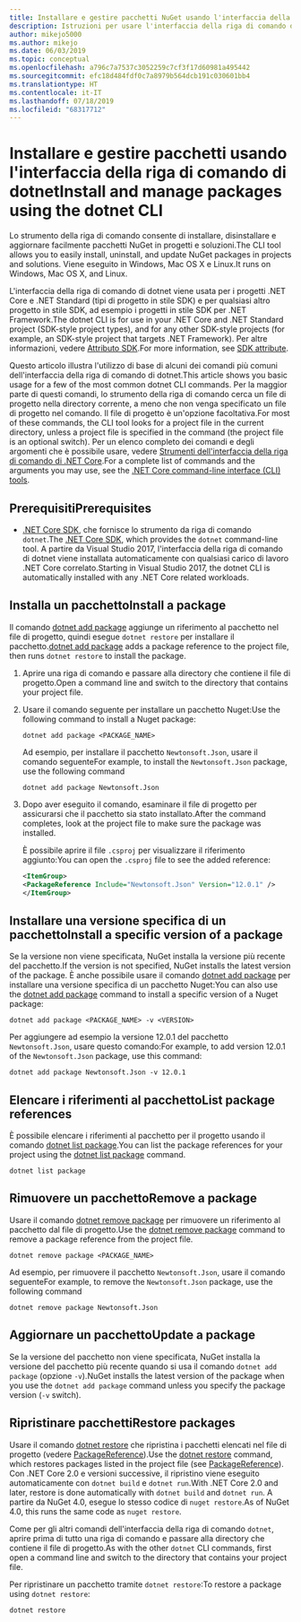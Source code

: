 ```yaml
---
title: Installare e gestire pacchetti NuGet usando l'interfaccia della riga di comando di dotnet
description: Istruzioni per usare l'interfaccia della riga di comando di dotnet insieme a pacchetti NuGet.
author: mikejo5000
ms.author: mikejo
ms.date: 06/03/2019
ms.topic: conceptual
ms.openlocfilehash: a796c7a7537c3052259c7cf3f17d60981a495442
ms.sourcegitcommit: efc18d484fdf0c7a8979b564dcb191c030601bb4
ms.translationtype: HT
ms.contentlocale: it-IT
ms.lasthandoff: 07/18/2019
ms.locfileid: "68317712"
---
```

# <a name="install-and-manage-packages-using-the-dotnet-cli"></a><span data-ttu-id="e9481-103">Installare e gestire pacchetti usando l'interfaccia della riga di comando di dotnet</span><span class="sxs-lookup"><span data-stu-id="e9481-103">Install and manage packages using the dotnet CLI</span></span>

<span data-ttu-id="e9481-104">Lo strumento della riga di comando consente di installare, disinstallare e aggiornare facilmente pacchetti NuGet in progetti e soluzioni.</span><span class="sxs-lookup"><span data-stu-id="e9481-104">The CLI tool allows you to easily install, uninstall, and update NuGet packages in projects and solutions.</span></span> <span data-ttu-id="e9481-105">Viene eseguito in Windows, Mac OS X e Linux.</span><span class="sxs-lookup"><span data-stu-id="e9481-105">It runs on Windows, Mac OS X, and Linux.</span></span>

<span data-ttu-id="e9481-106">L'interfaccia della riga di comando di dotnet viene usata per i progetti .NET Core e .NET Standard (tipi di progetto in stile SDK) e per qualsiasi altro progetto in stile SDK, ad esempio i progetti in stile SDK per .NET Framework.</span><span class="sxs-lookup"><span data-stu-id="e9481-106">The dotnet CLI is for use in your .NET Core and .NET Standard project (SDK-style project types), and for any other SDK-style projects (for example, an SDK-style project that targets .NET Framework).</span></span> <span data-ttu-id="e9481-107">Per altre informazioni, vedere [Attributo SDK](/dotnet/core/tools/csproj#additions).</span><span class="sxs-lookup"><span data-stu-id="e9481-107">For more information, see [SDK attribute](/dotnet/core/tools/csproj#additions).</span></span>

<span data-ttu-id="e9481-108">Questo articolo illustra l'utilizzo di base di alcuni dei comandi più comuni dell'interfaccia della riga di comando di dotnet.</span><span class="sxs-lookup"><span data-stu-id="e9481-108">This article shows you basic usage for a few of the most common dotnet CLI commands.</span></span> <span data-ttu-id="e9481-109">Per la maggior parte di questi comandi, lo strumento della riga di comando cerca un file di progetto nella directory corrente, a meno che non venga specificato un file di progetto nel comando. Il file di progetto è un'opzione facoltativa.</span><span class="sxs-lookup"><span data-stu-id="e9481-109">For most of these commands, the CLI tool looks for a project file in the current directory, unless a project file is specified in the command (the project file is an optional switch).</span></span> <span data-ttu-id="e9481-110">Per un elenco completo dei comandi e degli argomenti che è possibile usare, vedere [Strumenti dell'interfaccia della riga di comando di .NET Core](../reference/dotnet-commands.md).</span><span class="sxs-lookup"><span data-stu-id="e9481-110">For a complete list of commands and the arguments you may use, see the [.NET Core command-line interface (CLI) tools](../reference/dotnet-commands.md).</span></span>

## <a name="prerequisites"></a><span data-ttu-id="e9481-111">Prerequisiti</span><span class="sxs-lookup"><span data-stu-id="e9481-111">Prerequisites</span></span>

- <span data-ttu-id="e9481-112">[.NET Core SDK](https://www.microsoft.com/net/download/), che fornisce lo strumento da riga di comando `dotnet`.</span><span class="sxs-lookup"><span data-stu-id="e9481-112">The [.NET Core SDK](https://www.microsoft.com/net/download/), which provides the `dotnet` command-line tool.</span></span> <span data-ttu-id="e9481-113">A partire da Visual Studio 2017, l'interfaccia della riga di comando di dotnet viene installata automaticamente con qualsiasi carico di lavoro .NET Core correlato.</span><span class="sxs-lookup"><span data-stu-id="e9481-113">Starting in Visual Studio 2017, the dotnet CLI is automatically installed with any .NET Core related workloads.</span></span>

## <a name="install-a-package"></a><span data-ttu-id="e9481-114">Installa un pacchetto</span><span class="sxs-lookup"><span data-stu-id="e9481-114">Install a package</span></span>

<span data-ttu-id="e9481-115">Il comando [dotnet add package](/dotnet/core/tools/dotnet-add-package?tabs=netcore2x) aggiunge un riferimento al pacchetto nel file di progetto, quindi esegue `dotnet restore` per installare il pacchetto.</span><span class="sxs-lookup"><span data-stu-id="e9481-115">[dotnet add package](/dotnet/core/tools/dotnet-add-package?tabs=netcore2x) adds a package reference to the project file, then runs `dotnet restore` to install the package.</span></span>

1. <span data-ttu-id="e9481-116">Aprire una riga di comando e passare alla directory che contiene il file di progetto.</span><span class="sxs-lookup"><span data-stu-id="e9481-116">Open a command line and switch to the directory that contains your project file.</span></span>

2. <span data-ttu-id="e9481-117">Usare il comando seguente per installare un pacchetto Nuget:</span><span class="sxs-lookup"><span data-stu-id="e9481-117">Use the following command to install a Nuget package:</span></span>

    ```cli
    dotnet add package <PACKAGE_NAME>
    ```

    <span data-ttu-id="e9481-118">Ad esempio, per installare il pacchetto `Newtonsoft.Json`, usare il comando seguente</span><span class="sxs-lookup"><span data-stu-id="e9481-118">For example, to install the `Newtonsoft.Json` package, use the following command</span></span>

    ```cli
    dotnet add package Newtonsoft.Json
    ```

3. <span data-ttu-id="e9481-119">Dopo aver eseguito il comando, esaminare il file di progetto per assicurarsi che il pacchetto sia stato installato.</span><span class="sxs-lookup"><span data-stu-id="e9481-119">After the command completes, look at the project file to make sure the package was installed.</span></span>

   <span data-ttu-id="e9481-120">È possibile aprire il file `.csproj` per visualizzare il riferimento aggiunto:</span><span class="sxs-lookup"><span data-stu-id="e9481-120">You can open the `.csproj` file to see the added reference:</span></span>

    ```xml
   <ItemGroup>
    <PackageReference Include="Newtonsoft.Json" Version="12.0.1" />
   </ItemGroup>
    ```

## <a name="install-a-specific-version-of-a-package"></a><span data-ttu-id="e9481-121">Installare una versione specifica di un pacchetto</span><span class="sxs-lookup"><span data-stu-id="e9481-121">Install a specific version of a package</span></span>

<span data-ttu-id="e9481-122">Se la versione non viene specificata, NuGet installa la versione più recente del pacchetto.</span><span class="sxs-lookup"><span data-stu-id="e9481-122">If the version is not specified, NuGet installs the latest version of the package.</span></span> <span data-ttu-id="e9481-123">È anche possibile usare il comando [dotnet add package](/dotnet/core/tools/dotnet-add-package?tabs=netcore2x) per installare una versione specifica di un pacchetto Nuget:</span><span class="sxs-lookup"><span data-stu-id="e9481-123">You can also use the [dotnet add package](/dotnet/core/tools/dotnet-add-package?tabs=netcore2x) command to install a specific version of a Nuget package:</span></span>

```cli
dotnet add package <PACKAGE_NAME> -v <VERSION>
```

<span data-ttu-id="e9481-124">Per aggiungere ad esempio la versione 12.0.1 del pacchetto `Newtonsoft.Json`, usare questo comando:</span><span class="sxs-lookup"><span data-stu-id="e9481-124">For example, to add version 12.0.1 of the `Newtonsoft.Json` package, use this command:</span></span>

```cli
dotnet add package Newtonsoft.Json -v 12.0.1
```

## <a name="list-package-references"></a><span data-ttu-id="e9481-125">Elencare i riferimenti al pacchetto</span><span class="sxs-lookup"><span data-stu-id="e9481-125">List package references</span></span>

<span data-ttu-id="e9481-126">È possibile elencare i riferimenti al pacchetto per il progetto usando il comando [dotnet list package](/dotnet/core/tools/dotnet-list-package?tabs=netcore2x).</span><span class="sxs-lookup"><span data-stu-id="e9481-126">You can list the package references for your project using the [dotnet list package](/dotnet/core/tools/dotnet-list-package?tabs=netcore2x) command.</span></span>

```cli
dotnet list package
```

## <a name="remove-a-package"></a><span data-ttu-id="e9481-127">Rimuovere un pacchetto</span><span class="sxs-lookup"><span data-stu-id="e9481-127">Remove a package</span></span>

<span data-ttu-id="e9481-128">Usare il comando [dotnet remove package](/dotnet/core/tools/dotnet-remove-package?tabs=netcore2x) per rimuovere un riferimento al pacchetto dal file di progetto.</span><span class="sxs-lookup"><span data-stu-id="e9481-128">Use the [dotnet remove package](/dotnet/core/tools/dotnet-remove-package?tabs=netcore2x) command to remove a package reference from the project file.</span></span>

```cli
dotnet remove package <PACKAGE_NAME>
```

<span data-ttu-id="e9481-129">Ad esempio, per rimuovere il pacchetto `Newtonsoft.Json`, usare il comando seguente</span><span class="sxs-lookup"><span data-stu-id="e9481-129">For example, to remove the `Newtonsoft.Json` package, use the following command</span></span>

```cli
dotnet remove package Newtonsoft.Json
```

## <a name="update-a-package"></a><span data-ttu-id="e9481-130">Aggiornare un pacchetto</span><span class="sxs-lookup"><span data-stu-id="e9481-130">Update a package</span></span>

<span data-ttu-id="e9481-131">Se la versione del pacchetto non viene specificata, NuGet installa la versione del pacchetto più recente quando si usa il comando `dotnet add package` (opzione `-v`).</span><span class="sxs-lookup"><span data-stu-id="e9481-131">NuGet installs the latest version of the package when you use the `dotnet add package` command unless you specify the package version (`-v` switch).</span></span>

## <a name="restore-packages"></a><span data-ttu-id="e9481-132">Ripristinare pacchetti</span><span class="sxs-lookup"><span data-stu-id="e9481-132">Restore packages</span></span>

<span data-ttu-id="e9481-133">Usare il comando [dotnet restore](/dotnet/core/tools/dotnet-restore?tabs=netcore2x) che ripristina i pacchetti elencati nel file di progetto (vedere [PackageReference](../consume-packages/package-references-in-project-files.md)).</span><span class="sxs-lookup"><span data-stu-id="e9481-133">Use the [dotnet restore](/dotnet/core/tools/dotnet-restore?tabs=netcore2x) command, which restores packages listed in the project file (see [PackageReference](../consume-packages/package-references-in-project-files.md)).</span></span> <span data-ttu-id="e9481-134">Con .NET Core 2.0 e versioni successive, il ripristino viene eseguito automaticamente con `dotnet build` e `dotnet run`.</span><span class="sxs-lookup"><span data-stu-id="e9481-134">With .NET Core 2.0 and later, restore is done automatically with `dotnet build` and `dotnet run`.</span></span> <span data-ttu-id="e9481-135">A partire da NuGet 4.0, esegue lo stesso codice di `nuget restore`.</span><span class="sxs-lookup"><span data-stu-id="e9481-135">As of NuGet 4.0, this runs the same code as `nuget restore`.</span></span>

<span data-ttu-id="e9481-136">Come per gli altri comandi dell'interfaccia della riga di comando `dotnet`, aprire prima di tutto una riga di comando e passare alla directory che contiene il file di progetto.</span><span class="sxs-lookup"><span data-stu-id="e9481-136">As with the other `dotnet` CLI commands, first open a command line and switch to the directory that contains your project file.</span></span>

<span data-ttu-id="e9481-137">Per ripristinare un pacchetto tramite `dotnet restore`:</span><span class="sxs-lookup"><span data-stu-id="e9481-137">To restore a package using `dotnet restore`:</span></span>

```cli
dotnet restore 
```
